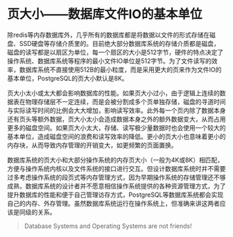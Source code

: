 # 页大小——数据库文件IO的基本单位

除redis等内存数据库外，几乎所有的数据库都是将数据以文件的形式存储在磁盘、SSD硬盘等存储介质里的。目前绝大部分数据库系统的存储介质都是磁盘，磁盘的读写都是以扇区为单位，每一个扇区的大小是512字节，硬件的特点决定了操作系统、数据库系统等程序的最小文件IO单位是512字节。为了文件读写的效率，数据库系统不直接使用512B的最小粒度，而是采用更大的页来作为文件IO的基本单位，PostgreSQL的页大小默认是8K。

页大小太小或太大都会影响数据库的性能。如果页大小过小，由于逻辑上连续的数据表在物理存储层不一定连续，而是会被分割成多个页单独存储，磁盘的寻道时间与实际读写时间的比例会大大增加，影响读写效率。此外每一个页内除了数据本身还有页头等额外数据，页大小太小会造成数据本身之外的额外数据变大，从而占用更多的磁盘空间。如果页大小太大，存储、读写极少量数据时也会使用一个较大的基本单位，造成磁盘空间的浪费和读写效率的降低。更小的页大小也意味着更小的内存块，从而导致内存管理的开销变大，如更频繁的页面置换。

数据库系统的页大小和大部分操作系统的内存页大小（一般为4K或8K）相匹配，方便与操作系统内核以及文件系统的接口进行交互。但设计数据库系统时并不需要过多考虑操作系统的段页式等内存管理方式，因为早期操作系统的存储管理还不够成熟，数据库系统的设计者并不愿意相信操作系统提供的各种资源管理方式，为了提升数据库的性能和便于自己管理访存方式，PostgreSQL等数据库系统都会实现自己的内存、外存管理。虽然数据库系统运行在操作系统上，但准确来讲这两者应该是同级的关系。
> Database Systems and Operating Systems are not friends!
